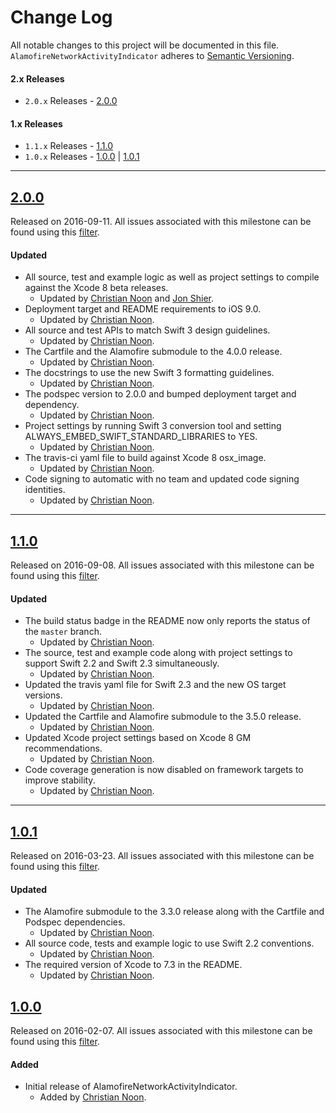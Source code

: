 # Change Log
All notable changes to this project will be documented in this file.
`AlamofireNetworkActivityIndicator` adheres to [Semantic Versioning](http://semver.org/).

#### 2.x Releases
- `2.0.x` Releases - [2.0.0](#200)

#### 1.x Releases
- `1.1.x` Releases - [1.1.0](#110)
- `1.0.x` Releases - [1.0.0](#100) | [1.0.1](#101)

---

## [2.0.0](https://github.com/Alamofire/AlamofireNetworkActivityIndicator/releases/tag/2.0.0)
Released on 2016-09-11. All issues associated with this milestone can be found using this
[filter](https://github.com/Alamofire/AlamofireNetworkActivityIndicator/milestone/4?closed=1).

#### Updated
- All source, test and example logic as well as project settings to compile against
  the Xcode 8 beta releases.
  - Updated by [Christian Noon](https://github.com/cnoon) and
    [Jon Shier](https://github.com/jshier).
- Deployment target and README requirements to iOS 9.0.
  - Updated by [Christian Noon](https://github.com/cnoon).
- All source and test APIs to match Swift 3 design guidelines.
  - Updated by [Christian Noon](https://github.com/cnoon).
- The Cartfile and the Alamofire submodule to the 4.0.0 release.
  - Updated by [Christian Noon](https://github.com/cnoon).
- The docstrings to use the new Swift 3 formatting guidelines.
  - Updated by [Christian Noon](https://github.com/cnoon).
- The podspec version to 2.0.0 and bumped deployment target and dependency.
  - Updated by [Christian Noon](https://github.com/cnoon).
- Project settings by running Swift 3 conversion tool and setting 
  ALWAYS_EMBED_SWIFT_STANDARD_LIBRARIES to YES.
  - Updated by [Christian Noon](https://github.com/cnoon).
- The travis-ci yaml file to build against Xcode 8 osx_image.
  - Updated by [Christian Noon](https://github.com/cnoon).
- Code signing to automatic with no team and updated code signing identities.
  - Updated by [Christian Noon](https://github.com/cnoon).

---

## [1.1.0](https://github.com/Alamofire/AlamofireNetworkActivityIndicator/releases/tag/1.1.0)
Released on 2016-09-08. All issues associated with this milestone can be found using this
[filter](https://github.com/Alamofire/AlamofireNetworkActivityIndicator/issues?utf8=✓&q=milestone%3A1.1.0).

#### Updated
- The build status badge in the README now only reports the status of the `master` branch.
  - Updated by [Christian Noon](https://github.com/cnoon).
- The source, test and example code along with project settings to support Swift 2.2
  and Swift 2.3 simultaneously.
  - Updated by [Christian Noon](https://github.com/cnoon).
- Updated the travis yaml file for Swift 2.3 and the new OS target versions.
  - Updated by [Christian Noon](https://github.com/cnoon).
- Updated the Cartfile and Alamofire submodule to the 3.5.0 release.
  - Updated by [Christian Noon](https://github.com/cnoon).
- Updated Xcode project settings based on Xcode 8 GM recommendations.
  - Updated by [Christian Noon](https://github.com/cnoon).
- Code coverage generation is now disabled on framework targets to improve stability.
  - Updated by [Christian Noon](https://github.com/cnoon).

---

## [1.0.1](https://github.com/Alamofire/AlamofireNetworkActivityIndicator/releases/tag/1.0.1)
Released on 2016-03-23. All issues associated with this milestone can be found using this
[filter](https://github.com/Alamofire/AlamofireNetworkActivityIndicator/issues?utf8=✓&q=milestone%3A1.0.1).

#### Updated
- The Alamofire submodule to the 3.3.0 release along with the Cartfile
  and Podspec dependencies.
  - Updated by [Christian Noon](https://github.com/cnoon).
- All source code, tests and example logic to use Swift 2.2 conventions.
  - Updated by [Christian Noon](https://github.com/cnoon).
- The required version of Xcode to 7.3 in the README.
  - Updated by [Christian Noon](https://github.com/cnoon).

## [1.0.0](https://github.com/Alamofire/AlamofireNetworkActivityIndicator/releases/tag/1.0.0)
Released on 2016-02-07. All issues associated with this milestone can be found using this
[filter](https://github.com/Alamofire/AlamofireNetworkActivityIndicator/issues?utf8=✓&q=milestone%3A1.0.0).

#### Added
- Initial release of AlamofireNetworkActivityIndicator.
  - Added by [Christian Noon](https://github.com/cnoon).
